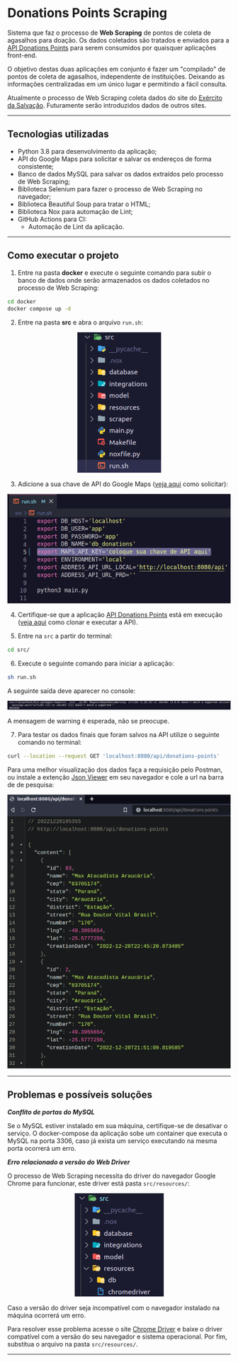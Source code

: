 # Donations Points Scraping

Sistema que faz o processo de **Web Scraping** de pontos de coleta de agasalhos para doação. Os dados coletados são tratados e enviados para a [API Donations Points](https://github.com/PedroHPAlmeida/fatec-tg-api-donations-points) para serem consumidos por quaisquer aplicações front-end.

O objetivo destas duas aplicações em conjunto é fazer um "compilado" de pontos de coleta de agasalhos, independente de instituições. Deixando as informações centralizadas em um único lugar e permitindo a fácil consulta.

Atualmente o processo de Web Scraping coleta dados do site do [Exército da Salvação](https://www.exercitodoacoes.org.br/doacoes/pontos-de-coleta/). Futuramente serão introduzidos dados de outros sites.

______
## Tecnologias utilizadas

* Python 3.8 para desenvolvimento da aplicação;
* API do Google Maps para solicitar e salvar os endereços de forma consistente;
* Banco de dados MySQL para salvar os dados extraídos pelo processo de Web Scraping;
* Biblioteca Selenium para fazer o processo de Web Scraping no navegador;
* Biblioteca Beautiful Soup para tratar o HTML;
* Biblioteca Nox para automação de Lint;
* GitHub Actions para CI:
    - Automação de Lint da aplicação.

______
## Como executar o projeto

1. Entre na pasta **docker** e execute o seguinte comando para subir o banco de dados onde serão armazenados os dados coletados no processo de Web Scraping:

```bash
cd docker
docker compose up -d
```

2. Entre na pasta **src** e abra o arquivo ```run.sh```:

<div align="center">

![Arquivo rn.sh](img/run-sh.png)

</div>

3. Adicione a sua chave de API do Google Maps ([veja aqui](https://developers.google.com/maps/documentation/javascript/get-api-key) como solicitar):

<div align="center">

![Arquivo rn.sh](img/maps-key.png)

</div>

4. Certifique-se que a aplicação [API Donations Points](https://github.com/PedroHPAlmeida/fatec-tg-api-donations-points) está em execução ([veja aqui](https://github.com/PedroHPAlmeida/fatec-tg-api-donations-points/blob/master/README.md) como clonar e executar a API).

5. Entre na ```src``` a partir do terminal:

```bash
cd src/
```

6. Execute o seguinte comando para iniciar a aplicação:
```bash
sh run.sh
```

A seguinte saída deve aparecer no console:

![Arquivo run.sh](img/success.png)

A mensagem de warning é esperada, não se preocupe.

7. Para testar os dados finais que foram salvos na API utilize o seguinte comando no terminal:

```bash
curl --location --request GET 'localhost:8080/api/donations-points'
```

Para uma melhor visualização dos dados faça a requisição pelo Postman, ou instale a extenção [Json Viewer](https://chrome.google.com/webstore/detail/json-viewer/gbmdgpbipfallnflgajpaliibnhdgobh) em seu navegador e cole a url na barra de de pesquisa:

<div align="center">

![Resultado da requisição](img/result.png)

</div>

______
## Problemas e possíveis soluções

***Conflito de portas do MySQL***

Se o MySQL estiver instalado em sua máquina, certifique-se de desativar o serviço. O docker-compose da aplicação sobe um container que executa o MySQL na porta 3306, caso já exista um serviço executando na mesma porta ocorrerá um erro.

***Erro relacionado a versão do Web Driver***

O processo de Web Scraping necessita do driver do navegador Google Chrome para funcionar, este driver está pasta ```src/resources/```:

<div align="center">

![Arquivo rn.sh](img/driver.png)

</div>

Caso a versão do driver seja incompatível com o navegador instalado na máquina ocorrerá um erro.

Para resolver esse problema acesse o site [Chrome Driver](https://chromedriver.chromium.org/downloads) e baixe o driver compatível com a versão do seu navegador e sistema operacional. Por fim, substitua o arquivo na pasta ```src/resources/```.
______
